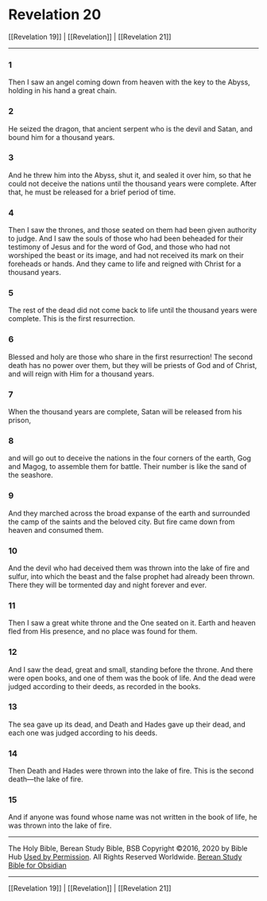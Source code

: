 # Revelation 20

[[Revelation 19]] | [[Revelation]] | [[Revelation 21]]

---

### 1
Then I saw an angel coming down from heaven with the key to the Abyss, holding in his hand a great chain.

### 2
He seized the dragon, that ancient serpent who is the devil and Satan, and bound him for a thousand years.

### 3
And he threw him into the Abyss, shut it, and sealed it over him, so that he could not deceive the nations until the thousand years were complete. After that, he must be released for a brief period of time.

### 4
Then I saw the thrones, and those seated on them had been given authority to judge. And I saw the souls of those who had been beheaded for their testimony of Jesus and for the word of God, and those who had not worshiped the beast or its image, and had not received its mark on their foreheads or hands. And they came to life and reigned with Christ for a thousand years.

### 5
The rest of the dead did not come back to life until the thousand years were complete. This is the first resurrection.

### 6
Blessed and holy are those who share in the first resurrection! The second death has no power over them, but they will be priests of God and of Christ, and will reign with Him for a thousand years.

### 7
When the thousand years are complete, Satan will be released from his prison,

### 8
and will go out to deceive the nations in the four corners of the earth, Gog and Magog, to assemble them for battle. Their number is like the sand of the seashore.

### 9
And they marched across the broad expanse of the earth and surrounded the camp of the saints and the beloved city. But fire came down from heaven and consumed them.

### 10
And the devil who had deceived them was thrown into the lake of fire and sulfur, into which the beast and the false prophet had already been thrown. There they will be tormented day and night forever and ever.

### 11
Then I saw a great white throne and the One seated on it. Earth and heaven fled from His presence, and no place was found for them.

### 12
And I saw the dead, great and small, standing before the throne. And there were open books, and one of them was the book of life. And the dead were judged according to their deeds, as recorded in the books.

### 13
The sea gave up its dead, and Death and Hades gave up their dead, and each one was judged according to his deeds.

### 14
Then Death and Hades were thrown into the lake of fire. This is the second death—the lake of fire.

### 15
And if anyone was found whose name was not written in the book of life, he was thrown into the lake of fire.

---

The Holy Bible, Berean Study Bible, BSB
Copyright ©2016, 2020 by Bible Hub
[Used by Permission](https://berean.bible/terms.htm). All Rights Reserved Worldwide.
[Berean Study Bible for Obsidian](https://github.com/gapmiss/berean-study-bible-for-obsidian)

---

[[Revelation 19]] | [[Revelation]] | [[Revelation 21]]

